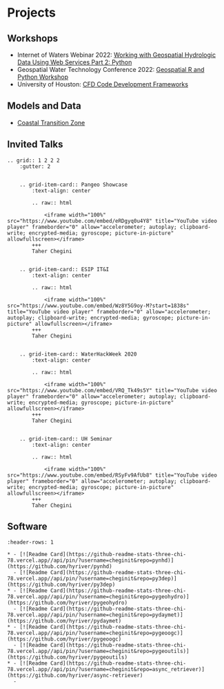 # Projects

## Workshops

- Internet of Waters Webinar 2022: [Working with Geospatial Hydrologic Data Using Web Services Part 2: Python](https://internetofwater.org/events/working-with-geospatial-hydrologic-data-using-web-services-python/)
- Geospatial Water Technology Conference 2022: [Geospatial R and Python Workshop](https://github.com/cheginit/AWRA2022GeoWorkshop)
- University of Houston: [CFD Code Development Frameworks](https://github.com/cheginit/UHWorkshop)

## Models and Data

- [Coastal Transition Zone](https://github.com/cheginit/coastal_transition_zone)

## Invited Talks

```{eval-rst}
.. grid:: 1 2 2 2
    :gutter: 2

    
    .. grid-item-card:: Pangeo Showcase
        :text-align: center

        .. raw:: html

            <iframe width="100%" src="https://www.youtube.com/embed/eRDgyq0u4Y8" title="YouTube video player" frameborder="0" allow="accelerometer; autoplay; clipboard-write; encrypted-media; gyroscope; picture-in-picture" allowfullscreen></iframe>
        +++
        Taher Chegini


    .. grid-item-card:: ESIP IT&I
        :text-align: center

        .. raw:: html

            <iframe width="100%" src="https://www.youtube.com/embed/Wz8Y5G9oy-M?start=1838s" title="YouTube video player" frameborder="0" allow="accelerometer; autoplay; clipboard-write; encrypted-media; gyroscope; picture-in-picture" allowfullscreen></iframe>
        +++
        Taher Chegini


    .. grid-item-card:: WaterHackWeek 2020
        :text-align: center

        .. raw:: html

            <iframe width="100%" src="https://www.youtube.com/embed/VRQ_Tk49s5Y" title="YouTube video player" frameborder="0" allow="accelerometer; autoplay; clipboard-write; encrypted-media; gyroscope; picture-in-picture" allowfullscreen></iframe>
        +++
        Taher Chegini


    .. grid-item-card:: UH Seminar
        :text-align: center

        .. raw:: html

            <iframe width="100%" src="https://www.youtube.com/embed/RSyFv9AfUb8" title="YouTube video player" frameborder="0" allow="accelerometer; autoplay; clipboard-write; encrypted-media; gyroscope; picture-in-picture" allowfullscreen></iframe>
        +++
        Taher Chegini
```

## Software

```{list-table}
:header-rows: 1

* - [![Readme Card](https://github-readme-stats-three-chi-78.vercel.app//api/pin/?username=cheginit&repo=pynhd)](https://github.com/hyriver/pynhd)
  - [![Readme Card](https://github-readme-stats-three-chi-78.vercel.app//api/pin/?username=cheginit&repo=py3dep)](https://github.com/hyriver/py3dep)
* - [![Readme Card](https://github-readme-stats-three-chi-78.vercel.app//api/pin/?username=cheginit&repo=pygeohydro)](https://github.com/hyriver/pygeohydro)
  - [![Readme Card](https://github-readme-stats-three-chi-78.vercel.app//api/pin/?username=cheginit&repo=pydaymet)](https://github.com/hyriver/pydaymet)
* - [![Readme Card](https://github-readme-stats-three-chi-78.vercel.app//api/pin/?username=cheginit&repo=pygeoogc)](https://github.com/hyriver/pygeoogc)
  - [![Readme Card](https://github-readme-stats-three-chi-78.vercel.app//api/pin/?username=cheginit&repo=pygeoutils)](https://github.com/hyriver/pygeoutils)
* - [![Readme Card](https://github-readme-stats-three-chi-78.vercel.app//api/pin/?username=cheginit&repo=async_retriever)](https://github.com/hyriver/async-retriever)
  -
```
